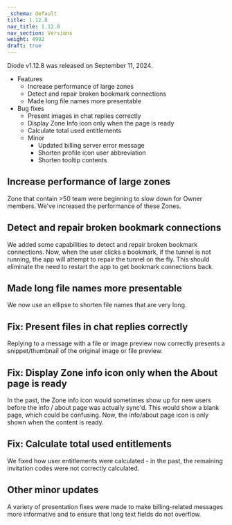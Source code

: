 ```yaml
---
_schema: default
title: 1.12.8
nav_title: 1.12.8
nav_section: Versions
weight: 4992
draft: true
---
```

Diode v1.12.8 was released on September 11, 2024.

* Features
  * Increase performance of large zones
  * Detect and repair broken bookmark connections
  * Made long file names more presentable
* Bug fixes
  * Present images in chat replies correctly
  * Display Zone Info icon only when the page is ready
  * Calculate total used entitlements
  * Minor
    * Updated billing server error message
    * Shorten profile icon user abbreviation
    * Shorten tooltip contents

## Increase performance of large zones

Zone that contain &gt;50 team were beginning to slow down for Owner members.  We've increased the performance of these Zones.

## Detect and repair broken bookmark connections

We added some capabilities to detect and repair broken bookmark connections.  Now, when the user clicks a bookmark, if the tunnel is not running, the app will attempt to repair the tunnel on the fly.  This should eliminate the need to restart the app to get bookmark connections back.

## Made long file names more presentable

We now use an ellipse to shorten file names that are very long.

## Fix: Present files in chat replies correctly

Replying to a message with a file or image preview now correctly presents a snippet/thumbnail of the original image or file preview.

## Fix: Display Zone info icon only when the About page is ready

In the past, the Zone info icon would sometimes show up for new users before the info / about page was actually sync'd.  This would show a blank page, which could be confusing.  Now, the info/about page icon is only shown when the content is ready.

## Fix: Calculate total used entitlements

We fixed how user entitlements were calculated - in the past, the remaining invitation codes were not correctly calculated.

## Other minor updates

A variety of presentation fixes were made to make billing-related messages more informative and to ensure that long text fields do not overflow.